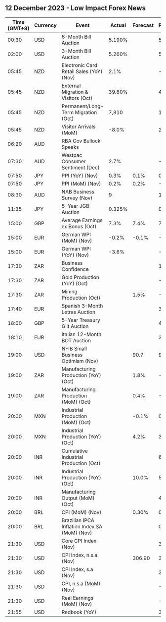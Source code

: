 ## 12 December 2023 - Low Impact Forex News

| Time (GMT+8) | Currency | Event | Actual | Forecast | Previous |
|------|----------|-------|--------|----------|----------|
| 00:30 | USD | 6-Month Bill Auction | 5.190% |  | 5.190% |
| 02:00 | USD | 3-Month Bill Auction | 5.260% |  | 5.250% |
| 05:45 | NZD | Electronic Card Retail Sales (YoY) (Nov) | 2.1% |  | -2.0% |
| 05:45 | NZD | External Migration & Visitors (Oct) | 39.80% |  | 48.70% |
| 05:45 | NZD | Permanent/Long-Term Migration (Oct) | 7,810 |  | 10,010 |
| 05:45 | NZD | Visitor Arrivals (MoM) | -8.0% |  | 2.3% |
| 06:20 | AUD | RBA Gov Bullock Speaks |  |  |  |
| 07:30 | AUD | Westpac Consumer Sentiment (Dec) | 2.7% |  | -2.6% |
| 07:50 | JPY | PPI (YoY) (Nov) | 0.3% | 0.1% | 0.9% |
| 07:50 | JPY | PPI (MoM) (Nov) | 0.2% | 0.2% | -0.3% |
| 08:30 | AUD | NAB Business Survey (Nov) | 9 |  | 13 |
| 11:35 | JPY | 5-Year JGB Auction | 0.325% |  | 0.418% |
| 15:00 | GBP | Average Earnings ex Bonus (Oct) | 7.3% | 7.4% | 7.8% |
| 15:00 | EUR | German WPI (MoM) (Nov) | -0.2% | -0.1% | -0.7% |
| 15:00 | EUR | German WPI (YoY) (Nov) | -3.6% |  | -4.2% |
| 17:30 | ZAR | Business Confidence |  |  | 108.2 |
| 17:30 | ZAR | Gold Production (YoY) (Oct) |  |  | -0.1% |
| 17:30 | ZAR | Mining Production (Oct) |  | 1.5% | -1.9% |
| 17:40 | EUR | Spanish 3-Month Letras Auction |  |  | 3.552% |
| 18:00 | GBP | 5-Year Treasury Gilt Auction |  |  | 4.474% |
| 18:10 | EUR | Italian 12-Month BOT Auction |  |  | 3.860% |
| 19:00 | USD | NFIB Small Business Optimism (Nov) |  | 90.7 | 90.7 |
| 19:00 | ZAR | Manufacturing Production (YoY) (Oct) |  | 1.8% | -4.3% |
| 19:00 | ZAR | Manufacturing Production (MoM) (Oct) |  | 0.4% | -0.5% |
| 20:00 | MXN | Industrial Production (MoM) (Oct) |  | -0.1% | 0.2% |
| 20:00 | MXN | Industrial Production (YoY) (Oct) |  | 4.2% | 3.9% |
| 20:00 | INR | Cumulative Industrial Production (Oct) |  |  | 6.00% |
| 20:00 | INR | Industrial Production (YoY) (Oct) |  | 10.0% | 5.8% |
| 20:00 | INR | Manufacturing Output (MoM) (Oct) |  |  | 4.5% |
| 20:00 | BRL | CPI (MoM) (Nov) |  | 0.30% | 0.24% |
| 20:00 | BRL | Brazilian IPCA Inflation Index SA (MoM) (Nov) |  |  | 0.23% |
| 21:30 | USD | Core CPI Index (Nov) |  |  | 311.37 |
| 21:30 | USD | CPI Index, n.s.a. (Nov) |  | 306.90 | 307.67 |
| 21:30 | USD | CPI Index, s.a (Nov) |  |  | 307.62 |
| 21:30 | USD | CPI, n.s.a (MoM) (Nov) |  |  | -0.04% |
| 21:30 | USD | Real Earnings (MoM) (Nov) |  |  | -0.1% |
| 21:55 | USD | Redbook (YoY) |  |  | 3.0% |
